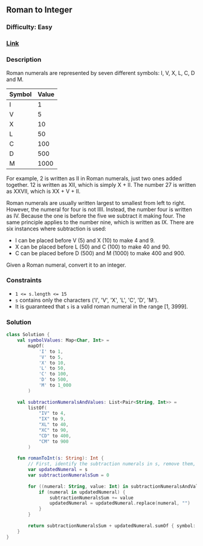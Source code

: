 ## Roman to Integer
### Difficulty: Easy
### [Link](https://leetcode.com/problems/roman-to-integer/)

### Description

Roman numerals are represented by seven different symbols: I, V, X, L, C, D and M.

| Symbol | Value |
| ------ | ----- |
|   I    |   1   |
|   V    |   5   |
|   X    |  10   |
|   L    |  50   |
|   C    |  100  |
|   D    |  500  |
|   M    | 1000  |

For example, 2 is written as II in Roman numerals, just two ones added together. 12 is written as XII, which is simply X + II. The number 27 is written as XXVII, which is XX + V + II.

Roman numerals are usually written largest to smallest from left to right. However, the numeral for four is not IIII. Instead, the number four is written as IV. Because the one is before the five we subtract it making four. The same principle applies to the number nine, which is written as IX. There are six instances where subtraction is used:
- I can be placed before V (5) and X (10) to make 4 and 9. 
- X can be placed before L (50) and C (100) to make 40 and 90. 
- C can be placed before D (500) and M (1000) to make 400 and 900.

Given a Roman numeral, convert it to an integer.

### Constraints

- `1 <= s.length <= 15`
- `s` contains only the characters ('I', 'V', 'X', 'L', 'C', 'D', 'M').
- It is guaranteed that `s` is a valid roman numeral in the range [1, 3999].

### Solution

```kotlin
class Solution {
    val symbolValues: Map<Char, Int> =
        mapOf(
            'I' to 1,
            'V' to 5,
            'X' to 10,
            'L' to 50,
            'C' to 100,
            'D' to 500,
            'M' to 1_000
        )
    
    val subtractionNumeralsAndValues: List<Pair<String, Int>> =
        listOf(
            "IV" to 4,
            "IX" to 9,
            "XL" to 40,
            "XC" to 90,
            "CD" to 400,
            "CM" to 900
        )
    
    fun romanToInt(s: String): Int {
        // First, identify the subtraction numerals in s, remove them, and get the sum of their values.
        var updatedNumeral = s
        var subtractionNumeralsSum = 0
        
        for ((numeral: String, value: Int) in subtractionNumeralsAndValues) {
            if (numeral in updatedNumeral) {
                subtractionNumeralsSum += value
                updatedNumeral = updatedNumeral.replace(numeral, "")
            }
        }
        
        return subtractionNumeralsSum + updatedNumeral.sumOf { symbol: Char -> symbolValues.getValue(symbol) }
    }
}
```